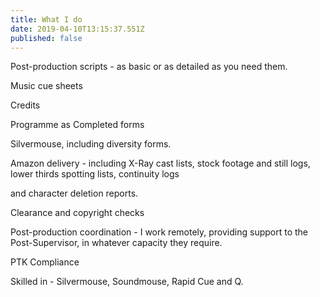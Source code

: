 ```yaml
---
title: What I do
date: 2019-04-10T13:15:37.551Z
published: false
---
```

Post-production scripts - as basic or as detailed as you need them. 

Music cue sheets 

Credits 

Programme as Completed forms 

Silvermouse, including diversity forms. 

Amazon delivery - including X-Ray cast lists, stock footage and still logs, lower thirds spotting lists, continuity logs   

and character deletion reports. 

Clearance and copyright checks 

Post-production coordination - I work remotely, providing support to the Post-Supervisor, in whatever capacity they require. 

PTK Compliance 

Skilled in - Silvermouse, Soundmouse, Rapid Cue and Q.
